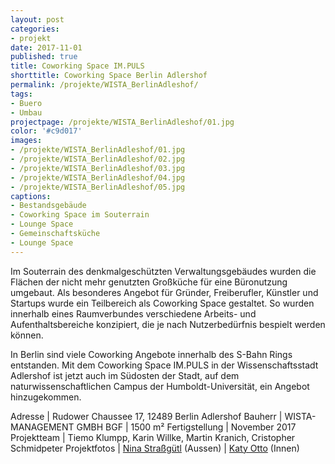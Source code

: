 ```yaml
---
layout: post
categories:
- projekt
date: 2017-11-01
published: true
title: Coworking Space IM.PULS
shorttitle: Coworking Space Berlin Adlershof
permalink: /projekte/WISTA_BerlinAdleshof/
tags: 
- Buero
- Umbau
projectpage: /projekte/WISTA_BerlinAdleshof/01.jpg
color: '#c9d017'
images:
- /projekte/WISTA_BerlinAdleshof/01.jpg
- /projekte/WISTA_BerlinAdleshof/02.jpg
- /projekte/WISTA_BerlinAdleshof/03.jpg
- /projekte/WISTA_BerlinAdleshof/04.jpg
- /projekte/WISTA_BerlinAdleshof/05.jpg
captions:
- Bestandsgebäude
- Coworking Space im Souterrain
- Lounge Space
- Gemeinschaftsküche
- Lounge Space
---
```

Im Souterrain des denkmalgeschützten Verwaltungsgebäudes wurden die Flächen der nicht mehr genutzten Großküche für eine Büronutzung umgebaut. Als besonderes Angebot für Gründer, Freiberufler, Künstler und Startups wurde ein Teilbereich als Coworking Space gestaltet. So wurden innerhalb eines Raumverbundes verschiedene Arbeits- und Aufenthaltsbereiche konzipiert, die je nach Nutzerbedürfnis bespielt werden können.

In Berlin sind viele Coworking Angebote innerhalb des S-Bahn Rings entstanden. Mit dem Coworking Space IM.PULS in der Wissenschaftsstadt Adlershof ist jetzt auch im Südosten der Stadt, auf dem naturwissenschaftlichen Campus der Humboldt-Universität, ein Angebot hinzugekommen. 

Adresse				|	Rudower Chaussee 17, 12489 Berlin Adlershof
Bauherr				|	WISTA-MANAGEMENT GMBH
BGF					|	1500 m²
Fertigstellung		|	November 2017
Projektteam			|	Tiemo Klumpp, Karin Willke, Martin Kranich, Cristopher Schmidpeter
Projektfotos		|	[Nina Straßgütl](http://www.ninastrg.de/) (Aussen)
                    |   [Katy Otto](http://www.katyotto.com) (Innen)